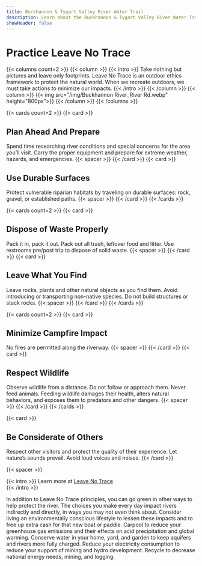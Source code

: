 ```yaml
---
title: Buckhannon & Tygart Valley River Water Trail
description: Learn about the Buckhannon & Tygart Valley River Water Trail leave no trace practices.
showHeader: false
---
```


# Practice Leave No Trace


{{< columns count=2 >}}
{{< column >}}
{{< intro >}}
Take nothing but pictures and leave only footprints. Leave No Trace is an outdoor ethics framework to protect the natural world. When we recreate outdoors, we must take actions to minimize our impacts. 
{{< /intro >}}
{{< /column >}}
{{< column >}}
{{< img src="/img/Buckhannon River_River Rd.webp" height="800px">}}
{{< /column >}}
{{< /columns >}}

<!--
You can help protect our Water Trail by following these principles:
- Plan Ahead And Prepare: Spend time researching river conditions and special concerns for the area you’ll visit. Carry the proper equipment and prepare for extreme weather, hazards, and emergencies.
- Use Durable Surfaces: Protect vulnerable riparian habitats by traveling on durable surfaces: rock, gravel, or established paths. 
- Dispose of Waste Properly: Pack it in, pack it out. Pack out all trash, leftover food and litter. Use restrooms pre/post trip to dispose of solid waste. 
- Leave What You Find: Leave rocks, plants and other natural objects as you find them. Avoid introducing or transporting non-native species. Do not build structures or stack rocks. 
- Minimize Campfire Impact: No fires are permitted along the riverway. 
- Respect Wildlife: Observe wildlife from a distance. Do not follow or approach them. Never feed animals. Feeding wildlife damages their health, alters natural behaviors, and exposes them to predators and other dangers.
- Be Considerate of Others: Respect other visitors and protect the quality of their experience. Let nature’s sounds prevail. Avoid loud voices and noises.
-->

{{< cards count=2 >}}
{{< card >}}
## Plan Ahead And Prepare
Spend time researching river conditions and special concerns for the area you’ll visit. Carry the proper equipment and prepare for extreme weather, hazards, and emergencies.
{{< spacer >}}
{{< /card >}}
{{< card >}}
## Use Durable Surfaces
Protect vulnerable riparian habitats by traveling on durable surfaces: rock, gravel, or established paths. 
{{< spacer >}}
{{< /card >}}
{{< /cards >}}

{{< cards count=2 >}}
{{< card >}}
## Dispose of Waste Properly
Pack it in, pack it out. Pack out all trash, leftover food and litter. Use restrooms pre/post trip to dispose of solid waste. 
{{< spacer >}}
{{< /card >}}
{{< card >}}
## Leave What You Find
Leave rocks, plants and other natural objects as you find them. Avoid introducing or transporting non-native species. Do not build structures or stack rocks. 
{{< spacer >}}
{{< /card >}}
{{< /cards >}}

{{< cards count=2 >}}
{{< card >}}
## Minimize Campfire Impact
No fires are permitted along the riverway. 
{{< spacer >}}
{{< /card >}}
{{< card >}}
## Respect Wildlife
Observe wildlife from a distance. Do not follow or approach them. Never feed animals. Feeding wildlife damages their health, alters natural behaviors, and exposes them to predators and other dangers.
{{< spacer >}}
{{< /card >}}
{{< /cards >}}

{{< card >}}
## Be Considerate of Others
Respect other visitors and protect the quality of their experience. Let nature’s sounds prevail. Avoid loud voices and noises.
{{< /card >}}

{{< spacer >}}

{{< intro >}}
Learn more at [Leave No Trace]("https://lnt.org/")  
{{< /intro >}}

In addition to Leave No Trace principles, you can go green in other ways to help protect the river. The choices you make every day impact rivers indirectly and directly, in ways you may not even think about. Consider living an environmentally conscious lifestyle to lessen these impacts and to free up extra cash for that new boat or paddle. Carpool to reduce your greenhouse gas emissions and their effects on acid precipitation and global warming. Conserve water in your home, yard, and garden to keep aquifers and rivers more fully charged. Reduce your electricity consumption to reduce your support of mining and hydro development. Recycle to decrease national energy needs, mining, and logging.
